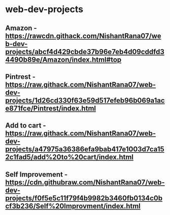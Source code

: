 # web-dev-projects

## Amazon - https://rawcdn.githack.com/NishantRana07/web-dev-projects/abcf4d429cbde37b96e7eb4d09cddfd34490b89e/Amazon/index.html#top

## Pintrest - https://raw.githack.com/NishantRana07/web-dev-projects/1d26cd330f63e59d517efeb96b069a1ace871fce/Pintrest/index.html

## Add to cart - https://raw.githack.com/NishantRana07/web-dev-projects/a47975a36386efa9bab417e1003d7ca152c1fad5/add%20to%20cart/index.html

## Self Improvement - https://cdn.githubraw.com/NishantRana07/web-dev-projects/f0f5e5c11f79f4b9982b3460fb0134c0bcf3b236/Self%20Improvment/index.html
